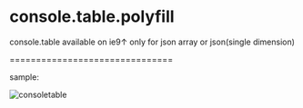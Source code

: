 # console.table.polyfill
console.table available on ie9↑
only for json array or json(single dimension)

===============================

sample:

![consoletable](https://user-images.githubusercontent.com/5926134/40643096-ed3517f6-6359-11e8-8289-d052f8185543.png)
